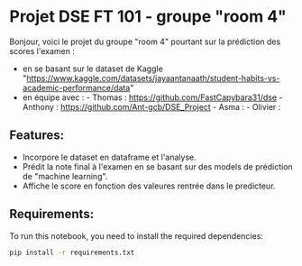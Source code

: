 # Projet DSE FT 101 - groupe "room 4"

Bonjour, 
voici le projet du groupe "room 4" pourtant sur la prédiction des scores l'examen :
 - en se basant sur le dataset de Kaggle "https://www.kaggle.com/datasets/jayaantanaath/student-habits-vs-academic-performance/data"
 - en équipe avec :
         - Thomas   : https://github.com/FastCapybara31/dse
         - Anthony  : https://github.com/Ant-gcb/DSE_Project
         - Asma     :
         - Olivier  : 

## Features:
- Incorpore le dataset en dataframe et l'analyse.
- Prédit la note final à l'examen en se basant sur des models de prédiction de "machine learning".
- Affiche le score en fonction des valeures rentrée dans le predicteur.


## Requirements:
To run this notebook, you need to install the required dependencies:

```bash
pip install -r requirements.txt
